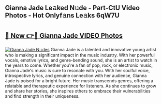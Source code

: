 ## Gianna Jade Le𝚊ked N𝚞de - Part-CtU Video Photos - Hot Onlyf𝚊ns Le𝚊ks 6qW7U

# <h2><a href="http://ab89442.deff.icu/?id=Gianna+Jade">🔗 New 👉🔴 Gianna Jade VIDEO Photos</a></h2>

[![Gianna Jade N𝚞des](https://i.imgur.com/rIISA9y.gif)](http://ab89442.deff.icu/?id=Gianna+Jade)
Gianna Jade is a talented and innovative young artist who is making a significant impact in the music industry. With her powerful vocals, emotive lyrics, and genre-bending sound, she is an artist to watch in the years to come. Whether you're a fan of pop, rock, or electronic music, Gianna Jade's music is sure to resonate with you. With her soulful voice, introspective lyrics, and genuine connection with her audience, Gianna Jade is poised for a bright future. Her music transcends genres, offering a relatable and therapeutic experience for listeners. As she continues to grow and share her stories, she inspires others to embrace their vulnerabilities and find strength in their uniqueness.

